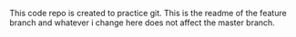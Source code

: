 This code repo is created to practice git.
This is the readme of the feature branch and whatever i change here does not affect the master branch.
